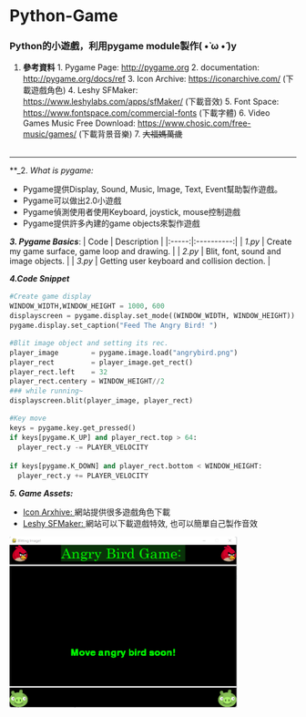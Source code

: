 # Python-Game
### Python的小遊戲，利用pygame module製作( •̀ ω •́ )y

1. **參考資料**
          1. Pygame Page: http://pygame.org
          2. documentation: http://pygame.org/docs/ref
          3. Icon Archive: https://iconarchive.com/ (下載遊戲角色)
          4. Leshy SFMaker: https://www.leshylabs.com/apps/sfMaker/ (下載音效)
          5. Font Space: https://www.fontspace.com/commercial-fonts (下載字體)
          6. Video Games Music Free Download: https://www.chosic.com/free-music/games/ (下載背景音樂)
          7. ~~大福媽萬歲~~ <br><br>

    
 ------

**_2. _What is pygame:_
  * Pygame提供Display, Sound, Music, Image, Text, Event幫助製作遊戲。
  * Pygame可以做出2.0小遊戲
  * Pygame偵測使用者使用Keyboard, joystick, mouse控制遊戲
  * Pygame提供許多內建的game objects來製作遊戲

**_3. Pygame Basics_**:
| Code | Description |
|:-----:|:----------:|
| _1.py_ | Create my game surface, game loop and drawing. |
| _2.py_ | Blit, font, sound and image objects. |
| _3.py_ | Getting user keyboard and collision dection. |

**_4.Code Snippet_**
```Python
#Create game display
WINDOW_WIDTH,WINDOW_HEIGHT = 1000, 600
displayscreen = pygame.display.set_mode((WINDOW_WIDTH, WINDOW_HEIGHT))
pygame.display.set_caption("Feed The Angry Bird! ")
```
```python
#Blit image object and setting its rec.
player_image        = pygame.image.load("angrybird.png")
player_rect         = player_image.get_rect()
player_rect.left    = 32
player_rect.centery = WINDOW_HEIGHT//2
### while running~
displayscreen.blit(player_image, player_rect)
```
```python
#Key move
keys = pygame.key.get_pressed()
if keys[pygame.K_UP] and player_rect.top > 64:
  player_rect.y -= PLAYER_VELOCITY

if keys[pygame.K_DOWN] and player_rect.bottom < WINDOW_HEIGHT:
  player_rect.y += PLAYER_VELOCITY
```

**_5. Game Assets:_**
  
  * [Icon Arxhive: ](https://iconarchive.com/) 網站提供很多遊戲角色下載
  * [Leshy SFMaker: ](https://www.leshylabs.com/apps/sfMaker/) 網站可以下載遊戲特效, 也可以簡單自己製作音效
  
<img src="https://raw.githubusercontent.com/Mysimplepanda/Ptgame_basics/main/2.png" width="400" height="300" alt="2.py成是截圖"><br> 
